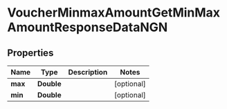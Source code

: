 

# VoucherMinmaxAmountGetMinMaxAmountResponseDataNGN


## Properties

| Name | Type | Description | Notes |
|------------ | ------------- | ------------- | -------------|
|**max** | **Double** |  |  [optional] |
|**min** | **Double** |  |  [optional] |



